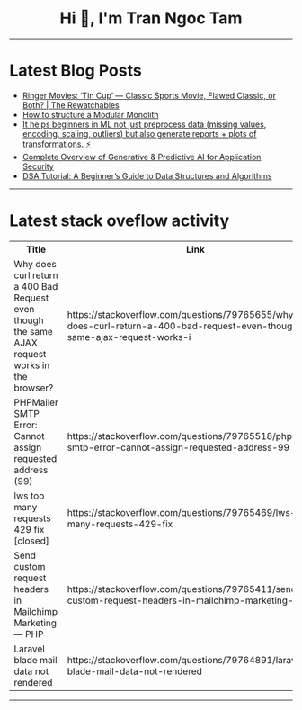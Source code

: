 <h1 align="center">Hi 👋, I'm Tran Ngoc Tam</h1>

---

# Latest Blog Posts 
<!-- BLOG-POST-LIST:START -->
- [Ringer Movies: ‘Tin Cup’ — Classic Sports Movie, Flawed Classic, or Both? | The Rewatchables](https://dev.to/popcorn_movies/ringer-movies-tin-cup-classic-sports-movie-flawed-classic-or-both-the-rewatchables-4dal)
- [How to structure a Modular Monolith](https://dev.to/shieldstring/how-to-structure-a-modular-monolith-110o)
- [It helps beginners in ML not just preprocess data &lpar;missing values, encoding, scaling, outliers&rpar; but also generate reports + plots of transformations. ⚡](https://dev.to/rushedcomet/it-helps-beginners-in-ml-not-just-preprocess-data-missing-values-encoding-scaling-outliers-but-5ehp)
- [Complete Overview of Generative &amp; Predictive AI for Application Security](https://dev.to/lynxfelony1/complete-overview-of-generative-predictive-ai-for-application-security-37c2)
- [DSA Tutorial: A Beginner’s Guide to Data Structures and Algorithms](https://dev.to/suraj_kumar_fb57ae0928df2/dsa-tutorial-a-beginners-guide-to-data-structures-and-algorithms-3n3e)
<!-- BLOG-POST-LIST:END -->

---

# Latest stack oveflow activity
<table>
  <tr><th>Title</th><th>Link</th></tr>
  <!-- STACKOVERFLOW:START --><tr><td>Why does curl return a 400 Bad Request even though the same AJAX request works in the browser?</td><td>https://stackoverflow.com/questions/79765655/why-does-curl-return-a-400-bad-request-even-though-the-same-ajax-request-works-i</td></tr><tr><td>PHPMailer SMTP Error: Cannot assign requested address &lpar;99&rpar;</td><td>https://stackoverflow.com/questions/79765518/phpmailer-smtp-error-cannot-assign-requested-address-99</td></tr><tr><td>lws too many requests 429 fix [closed]</td><td>https://stackoverflow.com/questions/79765469/lws-too-many-requests-429-fix</td></tr><tr><td>Send custom request headers in Mailchimp Marketing — PHP</td><td>https://stackoverflow.com/questions/79765411/send-custom-request-headers-in-mailchimp-marketing-php</td></tr><tr><td>Laravel blade mail data not rendered</td><td>https://stackoverflow.com/questions/79764891/laravel-blade-mail-data-not-rendered</td></tr><!-- STACKOVERFLOW:END -->
</table>

---


